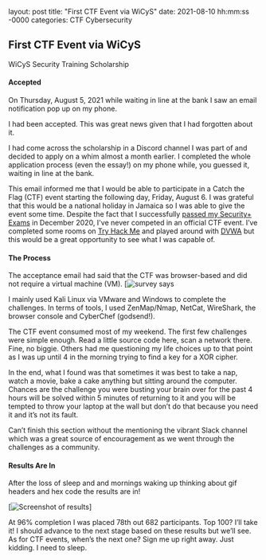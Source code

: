 layout: post
title: "First CTF Event via WiCyS"
date: 2021-08-10 hh:mm:ss -0000
categories: CTF Cybersecurity


## First CTF Event via WiCyS

WiCyS Security Training Scholarship

#### Accepted

On Thursday, August 5, 2021 while waiting in line at the bank I saw an email notification pop up on my phone.


I had been accepted. This was great news given that I had forgotten about it. 

I had come across the scholarship in a Discord channel I was part of and decided to apply on a whim almost a month earlier. I completed the whole application process (even the essay!) on my phone while, you guessed it, waiting in line at the bank. 

This email informed me that I would be able to participate in a Catch the Flag (CTF) event starting the following day, Friday, August 6. I was grateful that this would be a national holiday in Jamaica so I was able to give the event some time. Despite the fact that I successfully [passed my Security+ Exams](https://blog.g5cybersecurity.com/congratulations-to-renee-osbourne-from-jamaica-on-passing-comptia-security/) in December 2020, I've never competed in an official CTF event. I’ve completed some rooms on [Try Hack Me](https://tryhackme.com) and played around with [DVWA](https://dvwa.co.uk) but this would be a great opportunity to see what I was capable of. 

#### The Process

The acceptance email had said that the CTF was browser-based and did not require a virtual machine (VM). [![ survey says](https://media.makeameme.org/created/survey-says-1x8nlx.jpg)

I mainly used Kali Linux via VMware and Windows to complete the challenges. In terms of tools, I used ZenMap/Nmap, NetCat, WireShark, the browser console and CyberChef (godsend!). 


The CTF event consumed most of my weekend. The first few challenges were simple enough. Read a little source code here, scan a network there. Fine, no biggie. Others had me questioning my life choices up to that point as I was up until 4 in the morning trying to find a key for a XOR cipher. 

In the end, what I found was that sometimes it was best to take a nap, watch a movie, bake a cake anything but sitting around the computer. Chances are the challenge you were busting your brain over for the past 4 hours will be solved within 5 minutes of returning to it and you will be tempted to throw your laptop at the wall but don’t do that because you need it and it’s not its fault. 

Can’t finish this section without the mentioning the vibrant Slack channel which was a great source of encouragement as we went through the challenges as a community.


#### Results Are In

After the loss of sleep and and mornings waking up thinking about gif headers and hex code the results are in!

[![Screenshot of results](/picsforblog/ssresults)]

At 96% completion I was placed 78th out 682 participants. Top 100? I’ll take it! I should advance to the next stage based on these results but we’ll see. As for CTF events, when’s the next one? Sign me up right away. Just kidding. I need to sleep.
